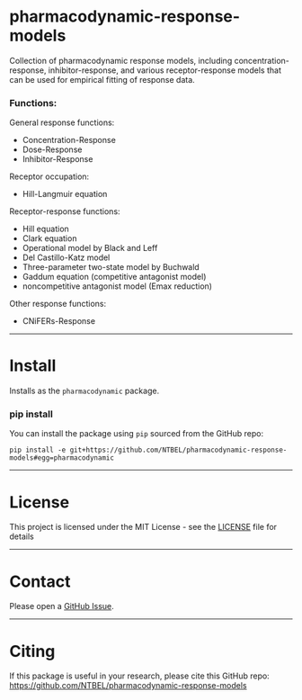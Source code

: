 # pharmacodynamic-response-models

Collection of pharmacodynamic response models, including concentration-response, inhibitor-response, and various receptor-response models that can be used for
empirical fitting of response data.

### Functions:

General response functions:
  * Concentration-Response
  * Dose-Response
  * Inhibitor-Response  

Receptor occupation:
  * Hill-Langmuir equation

Receptor-response functions:
  * Hill equation  
  * Clark equation
  * Operational model by Black and Leff
  * Del Castillo-Katz model
  * Three-parameter two-state model by Buchwald
  * Gaddum equation (competitive antagonist model)
  * noncompetitive antagonist model (Emax reduction)

 Other response functions:
  * CNiFERs-Response  
------

# Install

Installs as the `pharmacodynamic` package.

### pip install
You can install the package using `pip` sourced from the GitHub repo:
```
pip install -e git+https://github.com/NTBEL/pharmacodynamic-response-models#egg=pharmacodynamic
```

------

# License

This project is licensed under the MIT License - see the [LICENSE](LICENSE) file for details

------

# Contact

Please open a [GitHub Issue](https://github.com/NTBEL/pharmacodynamic-response-models/issues).

------

# Citing

If this package is useful in your research, please cite this GitHub repo: https://github.com/NTBEL/pharmacodynamic-response-models
